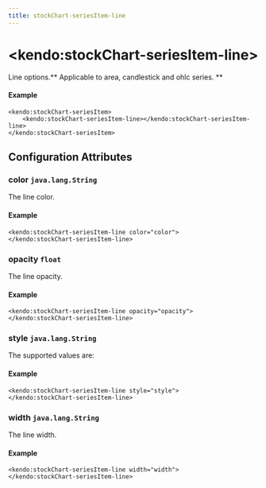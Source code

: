 ```yaml
---
title: stockChart-seriesItem-line
---
```


# \<kendo:stockChart-seriesItem-line\>

Line options.** Applicable to area, candlestick and ohlc series. **

#### Example
    <kendo:stockChart-seriesItem>
        <kendo:stockChart-seriesItem-line></kendo:stockChart-seriesItem-line>
    </kendo:stockChart-seriesItem>

## Configuration Attributes

### color `java.lang.String`

The line color.

#### Example
    <kendo:stockChart-seriesItem-line color="color">
    </kendo:stockChart-seriesItem-line>

### opacity `float`

The line opacity.

#### Example
    <kendo:stockChart-seriesItem-line opacity="opacity">
    </kendo:stockChart-seriesItem-line>

### style `java.lang.String`

The supported values are:

#### Example
    <kendo:stockChart-seriesItem-line style="style">
    </kendo:stockChart-seriesItem-line>

### width `java.lang.String`

The line width.

#### Example
    <kendo:stockChart-seriesItem-line width="width">
    </kendo:stockChart-seriesItem-line>

